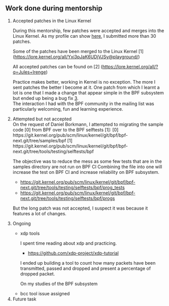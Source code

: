 ## Work done during mentorship
<ol>
<li> Accepted patches in the Linux Kernel</li>

During this mentorship, few patches were accepted and merges into the Linux Kernel.  As my profile can show [here](https://linuxlists.cc/profile/52567/Jules_Irenge), I submitted more than 30 patches.

Some of the patches have been merged to the Linux Kernel [1] (https://lore.kernel.org/all/Yxi3pJaK6UDjVJSy@playground/)

All accepted patches can be found on [2] (https://lore.kernel.org/all/?q=Jules+Irenge)

Practice makes better, working in Kernel is no exception. The more I sent patches the better I become at it.   One patch from which I learnt a lot is one that I made a change that appear simple in the BPF subsystem  but ended up being a bug fix [3](https://git.kernel.org/pub/scm/linux/kernel/git/bpf/bpf-next.git/commit/?id=9fad7fe5b298).<br/>The interaction I had with the BPF community in the mailing list was particularly welcoming, fun and learning experience.

<li> Attempted but not accepted </li>
On the request of Daniel Borkmann, I attempted to migrating the sample code [0]
from BPF over to the BPF selftests [1]:
   [0] https://git.kernel.org/pub/scm/linux/kernel/git/bpf/bpf-next.git/tree/samples/bpf
   [1] https://git.kernel.org/pub/scm/linux/kernel/git/bpf/bpf-next.git/tree/tools/testing/selftests/bpf

The objective was to reduce the mess as some few tests that are in the samples directory are not run on BPF CI
Combining the file into one will increase the test on BPF CI and increase reliability on BPF subsystem.

  - https://git.kernel.org/pub/scm/linux/kernel/git/bpf/bpf-next.git/tree/tools/testing/selftests/bpf/prog_tests
  - https://git.kernel.org/pub/scm/linux/kernel/git/bpf/bpf-next.git/tree/tools/testing/selftests/bpf/progs

But the long patch was not accepted, I suspect it was because it features a lot of changes.

<li> Ongoing </li>
<ul>
<li> xdp tools </li>

I spent time reading about xdp and practicing.
 - https://github.com/xdp-project/xdp-tutorial

I ended up building a tool to count how many packets have been transmitted, passed and dropped and present a percentage of dropped packet.






On my studies of the BPF subsystem
 <li> bcc tool issue assigned </li> 
</ul>
<li> Future task </li>
</ol>

